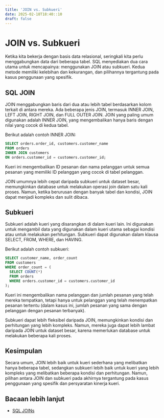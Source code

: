 ```yaml
---
title: 'JOIN vs. Subkueri'
date: 2025-02-18T18:40::10
draft: false
---
```


# JOIN vs. Subkueri

Ketika kita bekerja dengan basis data relasional, seringkali kita perlu menggabungkan data dari beberapa tabel. SQL menyediakan dua cara utama untuk mencapainya: menggunakan JOIN atau subkueri. Kedua metode memiliki kelebihan dan kekurangan, dan pilihannya tergantung pada kasus penggunaan yang spesifik.

## SQL JOIN

JOIN menggabungkan baris dari dua atau lebih tabel berdasarkan kolom terkait di antara mereka. Ada beberapa jenis JOIN, termasuk INNER JOIN, LEFT JOIN, RIGHT JOIN, dan FULL OUTER JOIN. JOIN yang paling umum digunakan adalah INNER JOIN, yang mengembalikan hanya baris dengan nilai yang cocok di kedua tabel.

Berikut adalah contoh INNER JOIN:

```sql
SELECT orders.order_id, customers.customer_name
FROM orders
INNER JOIN customers
ON orders.customer_id = customers.customer_id;
```

Kueri ini mengembalikan ID pesanan dan nama pelanggan untuk semua pesanan yang memiliki ID pelanggan yang cocok di tabel pelanggan.

JOIN umumnya lebih cepat daripada subkueri untuk dataset besar, memungkinkan database untuk melakukan operasi join dalam satu kali proses. Namun, ketika berurusan dengan banyak tabel dan kondisi, JOIN dapat menjadi kompleks dan sulit dibaca.

## Subkueri

Subkueri adalah kueri yang disarangkan di dalam kueri lain. Ini digunakan untuk mengambil data yang digunakan dalam kueri utama sebagai kondisi atau untuk melakukan perhitungan. Subkueri dapat digunakan dalam klausa SELECT, FROM, WHERE, dan HAVING.

Berikut adalah contoh subkueri:

```sql
SELECT customer_name, order_count
FROM customers
WHERE order_count = (
  SELECT COUNT(*)
  FROM orders
  WHERE orders.customer_id = customers.customer_id
);
```

Kueri ini mengembalikan nama pelanggan dan jumlah pesanan yang telah mereka tempatkan, tetapi hanya untuk pelanggan yang telah menempatkan pesanan tertentu (dalam kasus ini, jumlah pesanan yang sama dengan pelanggan dengan pesanan terbanyak).

Subkueri dapat lebih fleksibel daripada JOIN, memungkinkan kondisi dan perhitungan yang lebih kompleks. Namun, mereka juga dapat lebih lambat daripada JOIN untuk dataset besar, karena memerlukan database untuk melakukan beberapa kali proses.

## Kesimpulan

Secara umum, JOIN lebih baik untuk kueri sederhana yang melibatkan hanya beberapa tabel, sedangkan subkueri lebih baik untuk kueri yang lebih kompleks yang melibatkan beberapa kondisi dan perhitungan. Namun, pilihan antara JOIN dan subkueri pada akhirnya tergantung pada kasus penggunaan yang spesifik dan persyaratan kinerja kueri.

## Bacaan lebih lanjut

- [SQL JOINs](https://www.w3schools.com/sql/sql_join.asp)

